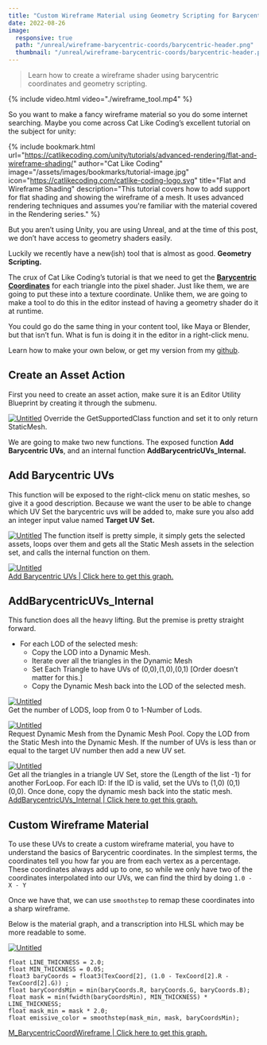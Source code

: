 ```yaml
---
title: "Custom Wireframe Material using Geometry Scripting for Barycentric UVs"
date: 2022-08-26
image:
  responsive: true
  path: "/unreal/wireframe-barycentric-coords/barycentric-header.png"
  thumbnail: "/unreal/wireframe-barycentric-coords/barycentric-header.png"
---
```


> Learn how to create a wireframe shader using barycentric coordinates and geometry scripting.

{% include video.html video="./wireframe_tool.mp4" %}

So you want to make a fancy wireframe material so you do some internet searching. Maybe you come across Cat Like Coding’s excellent tutorial on the subject for unity:

{% include bookmark.html
    url="https://catlikecoding.com/unity/tutorials/advanced-rendering/flat-and-wireframe-shading/"
    author="Cat Like Coding"
    image="/assets/images/bookmarks/tutorial-image.jpg"
    icon="https://catlikecoding.com/catlike-coding-logo.svg"
    title="Flat and Wireframe Shading"
    description="This tutorial covers how to add support for flat shading and showing the wireframe of a mesh. It uses advanced rendering techniques and assumes you're familiar with the material covered in the Rendering series." %}


But you aren’t using Unity, you are using Unreal, and at the time of this post, we don’t have access to geometry shaders easily.

Luckily we recently have a new(ish) tool that is almost as good. **Geometry Scripting.**

The crux of Cat Like Coding’s tutorial is that we need to get the **[Barycentric Coordinates](https://en.wikipedia.org/wiki/Barycentric_coordinate_system)** for each triangle into the pixel shader. Just like them, we are going to put these into a texture coordinate. Unlike them, we are going to make a tool to do this in the editor instead of having a geometry shader do it at runtime.

You could go do the same thing in your content tool, like Maya or Blender, but that isn’t fun. What is fun is doing it in the editor in a right-click menu.

Learn how to make your own below, or get my version from my [github](https://github.com/Ryan-DowlingSoka/RedTechArtTools).

## Create an Asset Action

First you need to create an asset action, make sure it is an Editor Utility Blueprint by creating it through the submenu.

[![Untitled](./Untitled.png)](./Untitled.png)
Override the GetSupportedClass function and set it to only return StaticMesh.

We are going to make two new functions. The exposed function **Add Barycentric UVs**, and an internal function **AddBarycentricUVs_Internal.**

## Add Barycentric UVs

This function will be exposed to the right-click menu on static meshes, so give it a good description. Because we want the user to be able to change which UV Set the barycentric uvs will be added to, make sure you also add an integer input value named **Target UV Set.**

[![Untitled](./Untitled%201.png)](./Untitled%201.png)
The function itself is pretty simple, it simply gets the selected assets, loops over them and gets all the Static Mesh assets in the selection set, and calls the internal function on them.

[![Untitled](./Untitled%202.png)](./Untitled%202.png)  
[Add Barycentric UVs \| Click here to get this graph.](https://dev.epicgames.com/community/snippets/gxK/unreal-engine-add-barycentric-uvs)

## AddBarycentricUVs_Internal

This function does all the heavy lifting. But the premise is pretty straight forward.

- For each LOD of the selected mesh:
    - Copy the LOD into a Dynamic Mesh.
    - Iterate over all the triangles in the Dynamic Mesh
    - Set Each Triangle to have UVs of (0,0),(1,0),(0,1) [Order doesn’t matter for this.]
    - Copy the Dynamic Mesh back into the LOD of the selected mesh.

[![Untitled](./Untitled%203.png)](./Untitled%203.png)  
Get the number of LODS, loop from 0 to 1-Number of Lods.

[![Untitled](./Untitled%204.png)](./Untitled%204.png)  
Request Dynamic Mesh from the Dynamic Mesh Pool.
Copy the LOD from the Static Mesh into the Dynamic Mesh.
If the number of UVs is less than or equal to the target UV number then add a new UV set.

[![Untitled](./Untitled%205.png)](./Untitled%205.png)  
Get all the triangles in a triangle UV Set, store the (Length of the list -1) for another ForLoop.
For each ID: If the ID is valid, set the UVs to (1,0) (0,1) (0,0).
Once done, copy the dynamic mesh back into the static mesh.  
[AddBarycentricUVs_Internal \| Click here to get this graph.](https://dev.epicgames.com/community/snippets/D4B/unreal-engine-addbarycentricuvs_internal)

## Custom Wireframe Material

To use these UVs to create a custom wireframe material, you have to understand the basics of Barycentric coordinates. In the simplest terms, the coordinates tell you how far you are from each vertex as a percentage. These coordinates always add up to one, so while we only have two of the coordinates interpolated into our UVs, we can find the third by doing `1.0 - X - Y`

Once we have that, we can use `smoothstep` to remap these coordinates into a sharp wireframe.

Below is the material graph, and a transcription into HLSL which may be more readable to some.

[![Untitled](./Untitled%206.png)](./Untitled%206.png)

```hlsl
float LINE_THICKNESS = 2.0;
float MIN_THICKNESS = 0.05;
float3 baryCoords = float3(TexCoord[2], (1.0 - TexCoord[2].R - TexCoord[2].G)) ;
float baryCoordsMin = min(baryCoords.R, baryCoords.G, baryCoords.B);
float mask = min(fwidth(baryCoordsMin), MIN_THICKNESS) * LINE_THICKNESS;
float mask_min = mask * 2.0;
float emissive_color = smoothstep(mask_min, mask, baryCoordsMin);
```  
[M_BarycentricCoordWireframe \| Click here to get this graph.](https://dev.epicgames.com/community/snippets/0GE/unreal-engine-m_barycentriccoordwireframe)
